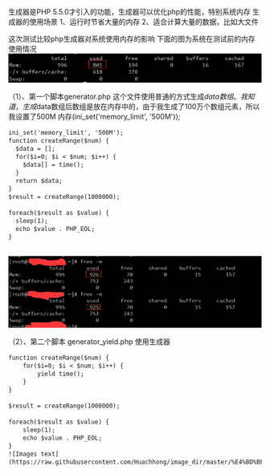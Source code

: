 生成器是PHP 5.5.0才引入的功能，生成器可以优化php的性能，特别系统内存
生成器的使用场景
	1、运行时节省大量的内存
	2、适合计算大量的数据，比如大文件

这次测试比较php生成器对系统使用内存的影响
下面的图为系统在测试前的内存使用情况
![Images text](https://raw.githubusercontent.com/Huachhong/image_dir/master/%E6%B5%8B%E8%AF%95%E5%89%8D%E7%9A%84%E5%86%85%E5%AD%98.png)

（1）、第一个脚本generator.php
  这个文件使用普通的方式生成$data数组。我知道，生成$data数组后数组是放在内存中的，由于我生成了100万个数组元素，所以我设置了500M
  内存(ini_set('memory_limit', '500M'));
  
    ini_set('memory_limit', '500M');
    function createRange($num) {
      $data = [];
      for($i=0; $i < $num; $i++) {
        $data[] = time(); 
      }
      return $data;
    }
    $result = createRange(1000000);

    foreach($result as $value) {
      sleep(1);
      echo $value . PHP_EOL;
    }
    
    ![Images text](https://raw.githubusercontent.com/Huachhong/image_dir/master/%E4%B8%8D%E4%BD%BF%E7%94%A8%E7%94%9F%E6%88%90%E5%99%A8%E7%9A%84%E7%B3%BB%E7%BB%9F%E5%86%85%E5%AD%98.png)
    
 （2）、第二个脚本 generator_yield.php 使用生成器
 	
	function createRange($num) {
		for($i=0; $i < $num; $i++) {
			yield time(); 
		}
	}
	
	$result = createRange(1000000);

	foreach($result as $value) {
		sleep(1);
		echo $value . PHP_EOL;
	}
	![Images text](https://raw.githubusercontent.com/Huachhong/image_dir/master/%E4%BD%BF%E7%94%A8%E7%94%9F%E6%88%90%E5%99%A8%E7%9A%84%E7%B3%BB%E7%BB%9F%E5%86%85%E5%AD%98.png)
